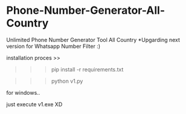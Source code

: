 # Phone-Number-Generator-All-Country
Unlimited Phone Number Generator Tool All Country *Upgarding next version for Whatsapp Number Filter :)

installation proces >>

>>> pip install -r requirements.txt

>>> python v1.py


for windows..

just execute v1.exe XD
